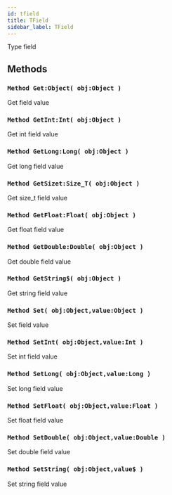 ```yaml
---
id: tfield
title: TField
sidebar_label: TField
---
```


Type field


## Methods

### `Method Get:Object( obj:Object )`

Get field value


### `Method GetInt:Int( obj:Object )`

Get int field value


### `Method GetLong:Long( obj:Object )`

Get long field value


### `Method GetSizet:Size_T( obj:Object )`

Get size_t field value


### `Method GetFloat:Float( obj:Object )`

Get float field value


### `Method GetDouble:Double( obj:Object )`

Get double field value


### `Method GetString$( obj:Object )`

Get string field value


### `Method Set( obj:Object,value:Object )`

Set field value


### `Method SetInt( obj:Object,value:Int )`

Set int field value


### `Method SetLong( obj:Object,value:Long )`

Set long field value


### `Method SetFloat( obj:Object,value:Float )`

Set float field value


### `Method SetDouble( obj:Object,value:Double )`

Set double field value


### `Method SetString( obj:Object,value$ )`

Set string field value


